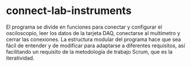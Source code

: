 # connect-lab-instruments
El programa se divide en funciones para conectar y configurar el osciloscopio, leer los datos de la tarjeta DAQ, conectarse al multímetro y cerrar las conexiones. La estructura modular del programa hace que sea fácil de entender y de modificar para adaptarse a diferentes requisitos, así facilitando un requisito de la metodología de trabajo Scrum, que es la iteratividad.
